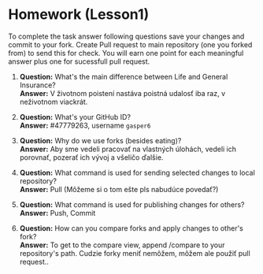 # Homework (Lesson1)
To complete the task answer following questions save your changes and commit to your fork. Create Pull request to main repository (one you forked from) to send this for check. You will earn one point for each meaningful answer plus one for sucessfull pull request.

1. **Question:** What's the main difference between Life and General Insurance?  
   **Answer:** V životnom poistení nastáva poistná udalosť iba raz, v neživotnom viackrát.

2. **Question:** What's your GitHub ID?  
   **Answer:** #47779263, username ```gasper6```

3. **Question:** Why do we use forks (besides eating)?  
   **Answer:** Aby sme vedeli pracovať na vlastných úlohách, vedeli ich porovnať, pozerať ich vývoj a všeličo ďalšie.

4. **Question:** What command is used for sending selected changes to local repository?  
   **Answer:** Pull (Môžeme si o tom ešte pls nabudúce povedať?)

5. **Question:** What command is used for publishing changes for others?  
   **Answer:** Push, Commit

6. **Question:** How can you compare forks and apply changes to other's fork?  
   **Answer:** To get to the compare view, append /compare to your repository's path.
               Cudzie forky meniť nemôžem, môžem ale použiť pull request..
